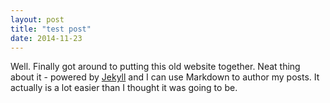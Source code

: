 ```yaml
---
layout: post
title: "test post"
date: 2014-11-23
---
```


Well. Finally got around to putting this old website together. Neat
thing about it - powered by [Jekyll](http://jekyllrb.com) and I can use
Markdown to author my posts. It actually is a lot easier than I thought
it was going to be.
